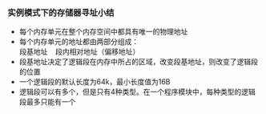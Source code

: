 ### 实例模式下的存储器寻址小结
<ul>
    <li>每个内存单元在整个内存空间中都具有唯一的物理地址</li>
    <li>每个内存单元的地址都由两部分组成：<br>
    段基地址 &nbsp;&nbsp; 段内相对地址（偏移地址）
    </li>
    <li>段基地址决定了逻辑段在内存中所占的区域，改变段基地址，则改变了逻辑段的位置</li>
    <li>一个逻辑段的默认长度为64k，最小长度值为16B</li>
    <li>逻辑段可以有多个，但是只有4种类型。在一个程序模块中，每种类型的逻辑段最多只能有一个</li>
</ul>